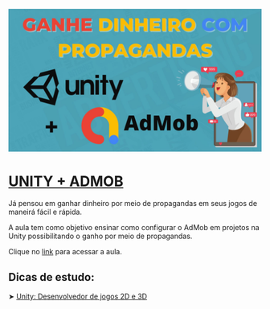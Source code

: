 ![](https://github.com/dfilitto/UnityAdMobExample/blob/main/GANHE%20DINHEIRO%20COM%20PROPAGANDAS%20-%20Unity%20+%20AdMob.jpg?raw=true)
# [UNITY + ADMOB](https://www.youtube.com/playlist?list=PLfvOpw8k80Wpfd9OfQdd-yQE0fHen4acn)

Já pensou em ganhar dinheiro por meio de propagandas em seus jogos de maneirá fácil e rápida.

A aula tem como objetivo ensinar como configurar o AdMob em projetos na Unity possibilitando o ganho por meio de propagandas.

Clique no [link](https://www.youtube.com/playlist?list=PLfvOpw8k80Wpfd9OfQdd-yQE0fHen4acn) para acessar a aula.

## Dicas de estudo:

➤ [Unity: Desenvolvedor de jogos 2D e 3D](https://go.hotmart.com/S74338075W?dp=1)  
